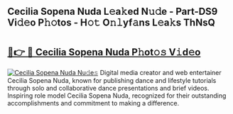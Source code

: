 ## Cecilia Sopena Nuda L𝚎a𝚔ed N𝚞𝚍e - Part-DS9 Vi𝚍𝚎o P𝚑𝚘tos - H𝚘𝚝 O𝚗𝚕yf𝚊ns L𝚎a𝚔s ThNsQ

# <h2><a href="http://kf4aqvl.oniu.top/?m=Cecilia+Sopena+Nuda">🔗👉 🔴 Cecilia Sopena Nuda P𝚑ot𝚘𝚜 V𝚒d𝚎o</a></h2>

[![Cecilia Sopena Nuda Nu𝚍e𝚜](https://i.imgur.com/0qMVB7G.gif)](http://kf4aqvl.oniu.top/?m=Cecilia+Sopena+Nuda)
Digital media creator and web entertainer Cecilia Sopena Nuda, known for publishing dance and lifestyle tutorials through solo and collaborative dance presentations and brief videos. Inspiring role model Cecilia Sopena Nuda, recognized for their outstanding accomplishments and commitment to making a difference.  
